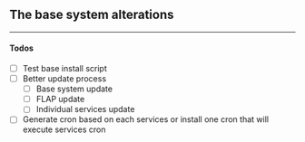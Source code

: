 ## The base system alterations

---

#### Todos

-   [ ] Test base install script
-   [ ] Better update process
    -   [ ] Base system update
    -   [ ] FLAP update
    -   [ ] Individual services update
-   [ ] Generate cron based on each services or install one cron that will execute services cron
